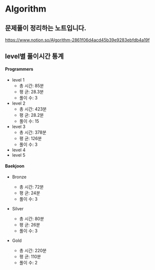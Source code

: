 # Algorithm
## 문제풀이 정리하는 노트입니다.
https://www.notion.so/Algorithm-2861f06d4acd45b39e9283ebfdb4a19f
## level별 풀이시간 통계

#### Programmers
* level 1
  - 총 시간: 85분
  - 평   균: 28.3분
  - 풀이 수: 3
* level 2  
  - 총 시간: 423분
  - 평   균: 28.2분
  - 풀이 수: 15
* level 3  
  - 총 시간: 378분
  - 평   균: 126분
  - 풀이 수: 3
* level 4
* level 5


#### Baekjoon 
* Bronze
  - 총 시간: 72분
  - 평   균: 24분
  - 풀이 수: 3
  
* Silver
  - 총 시간: 80분
  - 평   균: 26분
  - 풀이 수: 3
  
* Gold
  - 총 시간: 220분
  - 평   균: 110분
  - 풀이 수: 2

